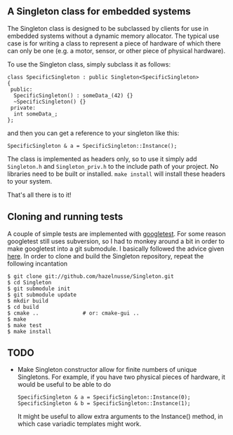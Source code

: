 ## A Singleton class for embedded systems

The Singleton class is designed to be subclassed by clients for use in embedded
systems without a dynamic memory allocator.  The typical use case is for
writing a class to represent a piece of hardware of which there can only be
one (e.g. a motor, sensor, or other piece of physical hardware).

To use the Singleton class, simply subclass it as follows:

    class SpecificSingleton : public Singleton<SpecificSingleton>
    {
     public:
      SpecificSingleton() : someData_(42) {}
      ~SpecificSingleton() {}
     private:
      int someData_;
    };

and then you can get a reference to your singleton like this:

    SpecificSingleton & a = SpecificSingleton::Instance();

The class is implemented as headers only, so to use it simply add `Singleton.h`
and `Singleton_priv.h` to the include path of your project.  No libraries need
to be built or installed.  `make install` will install these headers to your
system.

That's all there is to it!

## Cloning and running tests

A couple of simple tests are implemented with
[googletest](http://code.google.com/p/googletest/ "Google C++ Testing
Framework").  For some reason googletest still uses subversion, so I had to
monkey around a bit in order to make googletest into a git submodule.  I
basically followed the advice given
[here](http://stackoverflow.com/questions/465042/is-it-possible-to-have-a-subversion-repository-as-a-git-submodule
"Is it possible to have a subversion repository as a git submodule?").  In
order to clone and build the Singleton repository, repeat the following
incantation

    $ git clone git://github.com/hazelnusse/Singleton.git
    $ cd Singleton
    $ git submodule init
    $ git submodule update
    $ mkdir build
    $ cd build
    $ cmake ..              # or: cmake-gui ..
    $ make
    $ make test
    $ make install

## TODO
 * Make Singleton constructor allow for finite numbers of unique Singletons.
   For example, if you have two physical pieces of hardware, it would be useful
   to be able to do
   
       SpecificSingleton & a = SpecificSingleton::Instance(0);
       SpecificSingleton & b = SpecificSingleton::Instance(1);

   It might be useful to allow extra arguments to the Instance() method, in
   which case variadic templates might work.
